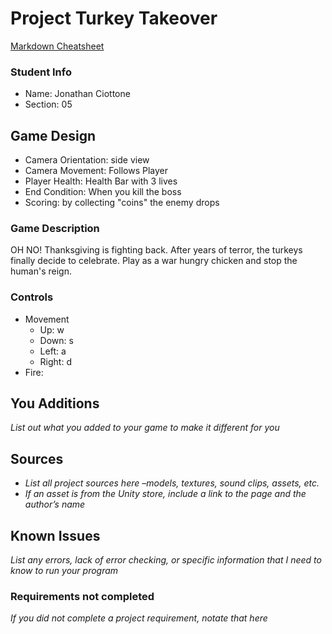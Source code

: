 # Project Turkey Takeover

[Markdown Cheatsheet](https://github.com/adam-p/markdown-here/wiki/Markdown-Here-Cheatsheet)

### Student Info

-   Name: Jonathan Ciottone
-   Section: 05

## Game Design

-   Camera Orientation: side view 
-   Camera Movement: Follows Player 
-   Player Health: Health Bar with 3 lives
-   End Condition: When you kill the boss
-   Scoring: by collecting "coins" the enemy drops

### Game Description

OH NO! Thanksgiving is fighting back. After years of terror, the turkeys finally decide to celebrate. Play as a war hungry chicken and stop the human's reign. 

### Controls

-   Movement
    -   Up: w
    -   Down: s
    -   Left: a
    -   Right: d
-   Fire: 

## You Additions

_List out what you added to your game to make it different for you_

## Sources

-   _List all project sources here –models, textures, sound clips, assets, etc._
-   _If an asset is from the Unity store, include a link to the page and the author’s name_

## Known Issues

_List any errors, lack of error checking, or specific information that I need to know to run your program_

### Requirements not completed

_If you did not complete a project requirement, notate that here_

